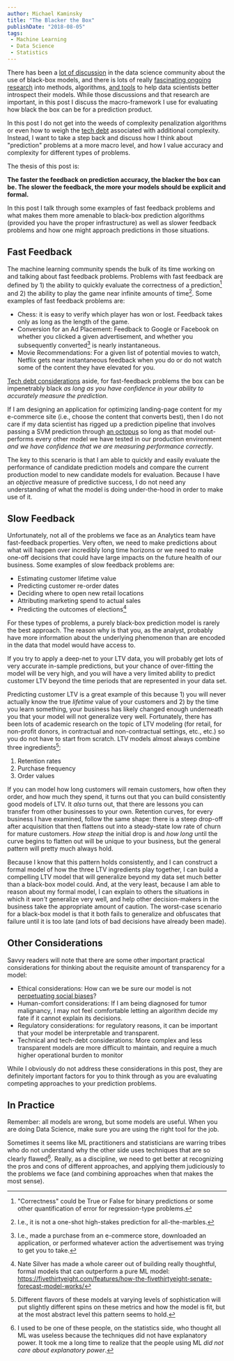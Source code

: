 ```yaml
---
author: Michael Kaminsky
title: "The Blacker the Box"
publishDate: "2018-08-05"
tags: 
 - Machine Learning
 - Data Science
 - Statistics
---
```


There has been a [lot of discussion](https://towardsdatascience.com/machine-learning-how-black-is-this-black-box-f11e4031fdf) in the data science community about the use of black-box models, and there is lots of really [fascinating ongoing](https://arxiv.org/abs/1710.09511) [research](https://storage.googleapis.com/epg-blog-data/epg_2.pdf) into methods, algorithms, [and tools](https://github.com/numeristical/introspective) to help data scientists better introspect their models. While those discussions and that research are important, in this post I discuss the macro-framework I use for evaluating how black the box can be for a prediction product.

<!--more-->

In this post I do not get into the weeds of complexity penalization algorithms or even how to weigh the [tech debt](https://ai.google/research/pubs/pub43146) associated with additional complexity. Instead, I want to take a step back and discuss how I think about "prediction" problems at a more macro level, and how I value accuracy and complexity for different types of problems.

The thesis of this post is:

**The faster the feedback on prediction accuracy, the blacker the box can be. The slower the feedback, the more your models should be explicit and formal.**

In this post I talk through some examples of fast feedback problems and what makes them more amenable to black-box prediction algorithms (provided you have the proper infrastructure) as well as slower feedback problems and how one might approach predictions in those situations.

## Fast Feedback

The machine learning community spends the bulk of its time working on and talking about fast feedback problems. Problems with fast feedback are defined by 1) the ability to quickly evaluate the correctness of a prediction[^1] and 2) the ability to play the game near infinite amounts of time[^2]. Some examples of fast feedback problems are:

* Chess: it is easy to verify which player has won or lost. Feedback takes only as long as the length of the game.
* Conversion for an Ad Placement: Feedback to Google or Facebook on whether you clicked a given advertisement, and whether you subsequently converted[^3] is nearly instantaneous.
* Movie Recommendations: For a given list of potential movies to watch, Netflix gets near instantaneous feedback when you do or do not watch some of the content they have elevated for you.

[Tech debt considerations](https://ai.google/research/pubs/pub43146) aside, for fast-feedback problems the box can be impenetrably black *as long as you have confidence in your ability to accurately measure the prediction.* 

If I am designing an application for optimizing landing-page content for my e-commerce site (i.e., choose the content that converts best), then I do not care if my data scientist has rigged up a prediction pipeline that involves passing a SVM prediction through [an octopus](https://en.wikipedia.org/wiki/Paul_the_Octopus) so long as that model out-performs every other model we have tested in our production environment *and we have confidence that we are measuring performance correctly*.

The key to this scenario is that I am able to quickly and easily evaluate the performance of candidate prediction models and compare the current production model to new candidate models for evaluation. Because I have an *objective* measure of predictive success, I do not need any understanding of what the model is doing under-the-hood in order to make use of it.

## Slow Feedback

Unfortunately, not all of the problems we face as an Analytics team have fast-feedback properties. Very often, we need to make predictions about what will happen over incredibly long time horizons or we need to make one-off decisions that could have large impacts on the future health of our business. Some examples of slow feedback problems are:

* Estimating customer lifetime value
* Predicting customer re-order dates
* Deciding where to open new retail locations
* Attributing marketing spend to actual sales
* Predicting the outcomes of elections[^4]

For these types of problems, a purely black-box prediction model is rarely the best approach. The reason why is that you, as the analyst, probably have more information about the underlying phenomenon than are encoded in the data that model would have access to. 

If you try to apply a deep-net to your LTV data, you will probably get lots of very accurate in-sample predictions, but your chance of over-fitting the model will be very high, and you will have a very limited ability to predict customer LTV beyond the time periods that are represented in your data set.

Predicting customer LTV is a great example of this because 1) you will never actually know the true *lifetime* value of your customers and 2) by the time you learn something, your business has likely changed enough underneath you that your model will not generalize very well. Fortunately, there has been lots of academic research on the topic of LTV modeling (for retail, for non-profit donors, in contractual and non-contractual settings, etc., etc.) so you do not have to start from scratch. LTV models almost always combine three ingredients[^5]:

1. Retention rates
2. Purchase frequency
3. Order values

If you can model how long customers will remain customers, how often they order, and how much they spend, it turns out that you can build consistently good models of LTV. It *also* turns out, that there are lessons you can transfer from other businesses to your own. Retention curves, for every business I have examined, follow the same shape: there is a steep drop-off after acquisition that then flattens out into a steady-state low rate of churn for mature customers. *How steep* the initial drop is and *how long* until the curve begins to flatten out will be unique to your business, but the general pattern will pretty much always hold. 

Because I know that this pattern holds consistently, and I can construct a formal model of how the three LTV ingredients play together, I can build a compelling LTV model that will generalize beyond my data set much better than a black-box model could. And, at the very least, because I am able to reason about my formal model, I can explain to others the situations in which it *won't*  generalize very well, and help other decision-makers in the business take the appropriate amount of caution. The worst-case scenario for a black-box model is that it both fails to generalize and obfuscates that failure until it is too late (and lots of bad decisions have already been made).

## Other Considerations

Savvy readers will note that there are some other important practical considerations for thinking about the requisite amount of transparency for a model:

* Ethical considerations: How can we be sure our model is not [perpetuating social biases](http://www.wired.co.uk/article/machine-learning-bias-prejudice)?
* Human-comfort considerations: If I am being diagnosed for tumor malignancy, I may not feel comfortable letting an algorithm decide my fate if it cannot explain its decisions.
* Regulatory considerations: for regulatory reasons, it can be important that your model be interpretable and transparent.
* Technical and tech-debt considerations: More complex and less transparent models are more difficult to maintain, and require a much higher operational burden to monitor

While I obviously do not address these considerations in this post, they are definitely important factors for you to think through as you are evaluating competing approaches to your prediction problems.

## In Practice

Remember: all models are wrong, but some models are useful. When you are doing Data Science, make sure you are using the right tool for the job. 

Sometimes it seems like ML practitioners and statisticians are warring tribes who do not understand why the other side uses techniques that are so clearly flawed[^6]. Really, as a discipline, we need to get better at recognizing the pros and cons of different approaches, and applying them judiciously to the problems we face (and combining approaches when that makes the most sense).


[^1]: "Correctness" could be True or False for binary predictions or some other quantification of error for regression-type problems.
[^2]: I.e., it is not a one-shot high-stakes prediction for all-the-marbles.
[^3]: I.e., made a purchase from an e-commerce store, downloaded an application, or performed whatever action the advertisement was trying to get you to take.
[^4]: Nate Silver has made a whole career out of building really thoughtful, formal models that can outperform a pure ML model: https://fivethirtyeight.com/features/how-the-fivethirtyeight-senate-forecast-model-works/
[^5]: Different flavors of these models at varying levels of sophistication will put slightly different spins on these metrics and how the model is fit, but at the most abstract level this pattern seems to hold.
[^6]: I used to be one of these people, on the statistics side, who thought all ML was useless because the techniques did not have explanatory power. It took me a long time to realize that the people using ML *did not care about explanatory power*.
